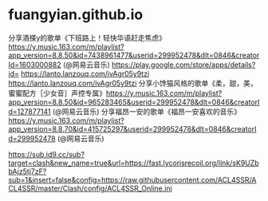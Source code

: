 # fuangyian.github.io

分享酒搽y的歌单《下班路上！轻快华语赶走焦虑》https://y.music.163.com/m/playlist?app_version=8.8.50&id=7438961477&userid=299952478&dlt=0846&creatorId=1603000882 (@网易云音乐)
https://play.google.com/store/apps/details?id= https://lanto.lanzouq.com/ivAgr05y9tzi
https://lanto.lanzouq.com/ivAgr05y9tzi
分享小馋猫风格的歌单《柔，甜，美，蜜蜜配方［少女音］声控专属》https://y.music.163.com/m/playlist?app_version=8.8.50&id=965283465&userid=299952478&dlt=0846&creatorId=127877141 (@网易云音乐)
分享福昂一安的歌单《福昂一安喜欢的音乐》https://y.music.163.com/m/playlist?app_version=8.8.70&id=415725297&userid=299952478&dlt=0846&creatorId=299952478 (@网易云音乐)

https://sub.id9.cc/sub?target=clash&new_name=true&url=https://fast.lycorisrecoil.org/link/sK9UZbbAjz5tj7zF?sub=1&insert=false&config=https://raw.githubusercontent.com/ACL4SSR/ACL4SSR/master/Clash/config/ACL4SSR_Online.ini
